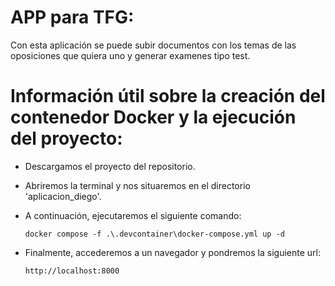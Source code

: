 # APP para TFG:
Con esta aplicación se puede subir documentos con los temas de las oposiciones que quiera uno y generar examenes tipo test.

# Información útil sobre la creación del contenedor Docker y la ejecución del proyecto:
* Descargamos el proyecto del repositorio.
  
* Abriremos la terminal y nos situaremos en el directorio 'aplicacion_diego'.

* A continuación, ejecutaremos el siguiente comando:

      docker compose -f .\.devcontainer\docker-compose.yml up -d

* Finalmente, accederemos a un navegador y pondremos la siguiente url:

      http://localhost:8000
